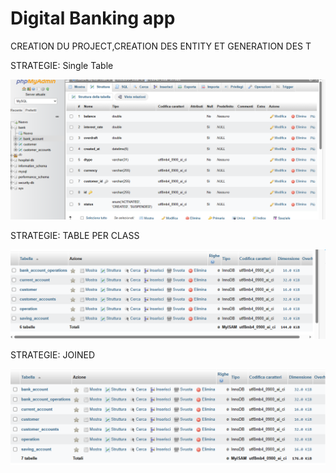 <html>
<html>
<head>
</head>
<body>

<h1>Digital Banking app</h1>
<p>CREATION DU PROJECT,CREATION DES ENTITY ET GENERATION DES T</p>
<p>STRATEGIE: Single Table</p>
<img src="strategysingle.PNG">
<p>STRATEGIE: TABLE PER CLASS</p>
<img src="tableperclass.PNG">
<p>STRATEGIE: JOINED</p>
<img src="JOINED.PNG">
</body>
</html>